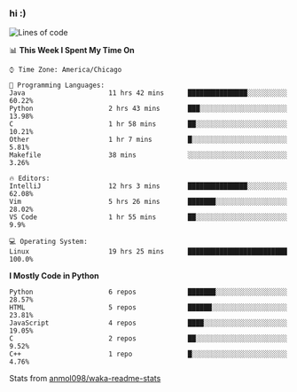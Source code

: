 ### hi :)

<!--START_SECTION:waka-->
![Lines of code](https://img.shields.io/badge/From%20Hello%20World%20I%27ve%20Written-782826%20lines%20of%20code-blue)

📊 **This Week I Spent My Time On** 

```text
⌚︎ Time Zone: America/Chicago

💬 Programming Languages: 
Java                     11 hrs 42 mins      ███████████████░░░░░░░░░░   60.22% 
Python                   2 hrs 43 mins       ███░░░░░░░░░░░░░░░░░░░░░░   13.98% 
C                        1 hr 58 mins        ██░░░░░░░░░░░░░░░░░░░░░░░   10.21% 
Other                    1 hr 7 mins         █░░░░░░░░░░░░░░░░░░░░░░░░   5.81% 
Makefile                 38 mins             ░░░░░░░░░░░░░░░░░░░░░░░░░   3.26%

🔥 Editors: 
IntelliJ                 12 hrs 3 mins       ███████████████░░░░░░░░░░   62.08% 
Vim                      5 hrs 26 mins       ███████░░░░░░░░░░░░░░░░░░   28.02% 
VS Code                  1 hr 55 mins        ██░░░░░░░░░░░░░░░░░░░░░░░   9.9%

💻 Operating System: 
Linux                    19 hrs 25 mins      █████████████████████████   100.0%

```

**I Mostly Code in Python** 

```text
Python                   6 repos             ███████░░░░░░░░░░░░░░░░░░   28.57% 
HTML                     5 repos             ██████░░░░░░░░░░░░░░░░░░░   23.81% 
JavaScript               4 repos             ████░░░░░░░░░░░░░░░░░░░░░   19.05% 
C                        2 repos             ██░░░░░░░░░░░░░░░░░░░░░░░   9.52% 
C++                      1 repo              █░░░░░░░░░░░░░░░░░░░░░░░░   4.76%

```



<!--END_SECTION:waka-->

Stats from [anmol098/waka-readme-stats](https://github.com/anmol098/waka-readme-stats)